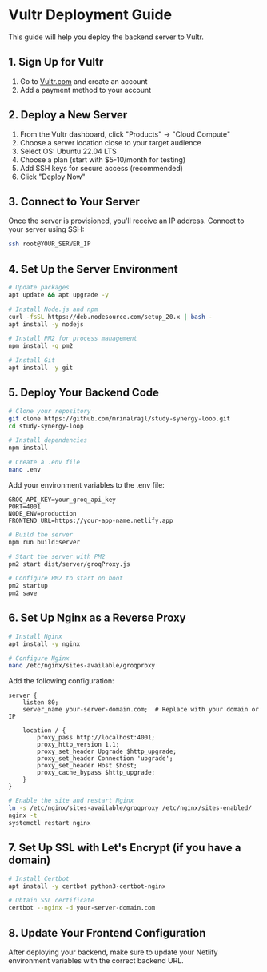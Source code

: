# Vultr Deployment Guide

This guide will help you deploy the backend server to Vultr.

## 1. Sign Up for Vultr

1. Go to [Vultr.com](https://www.vultr.com/) and create an account
2. Add a payment method to your account

## 2. Deploy a New Server

1. From the Vultr dashboard, click "Products" → "Cloud Compute"
2. Choose a server location close to your target audience
3. Select OS: Ubuntu 22.04 LTS
4. Choose a plan (start with $5-10/month for testing)
5. Add SSH keys for secure access (recommended)
6. Click "Deploy Now"

## 3. Connect to Your Server

Once the server is provisioned, you'll receive an IP address. Connect to your server using SSH:

```bash
ssh root@YOUR_SERVER_IP
```

## 4. Set Up the Server Environment

```bash
# Update packages
apt update && apt upgrade -y

# Install Node.js and npm
curl -fsSL https://deb.nodesource.com/setup_20.x | bash -
apt install -y nodejs

# Install PM2 for process management
npm install -g pm2

# Install Git
apt install -y git
```

## 5. Deploy Your Backend Code

```bash
# Clone your repository
git clone https://github.com/mrinalrajl/study-synergy-loop.git
cd study-synergy-loop

# Install dependencies
npm install

# Create a .env file
nano .env
```

Add your environment variables to the .env file:
```
GROQ_API_KEY=your_groq_api_key
PORT=4001
NODE_ENV=production
FRONTEND_URL=https://your-app-name.netlify.app
```

```bash
# Build the server
npm run build:server

# Start the server with PM2
pm2 start dist/server/groqProxy.js

# Configure PM2 to start on boot
pm2 startup
pm2 save
```

## 6. Set Up Nginx as a Reverse Proxy

```bash
# Install Nginx
apt install -y nginx

# Configure Nginx
nano /etc/nginx/sites-available/groqproxy
```

Add the following configuration:
```nginx
server {
    listen 80;
    server_name your-server-domain.com;  # Replace with your domain or IP

    location / {
        proxy_pass http://localhost:4001;
        proxy_http_version 1.1;
        proxy_set_header Upgrade $http_upgrade;
        proxy_set_header Connection 'upgrade';
        proxy_set_header Host $host;
        proxy_cache_bypass $http_upgrade;
    }
}
```

```bash
# Enable the site and restart Nginx
ln -s /etc/nginx/sites-available/groqproxy /etc/nginx/sites-enabled/
nginx -t
systemctl restart nginx
```

## 7. Set Up SSL with Let's Encrypt (if you have a domain)

```bash
# Install Certbot
apt install -y certbot python3-certbot-nginx

# Obtain SSL certificate
certbot --nginx -d your-server-domain.com
```

## 8. Update Your Frontend Configuration

After deploying your backend, make sure to update your Netlify environment variables with the correct backend URL.